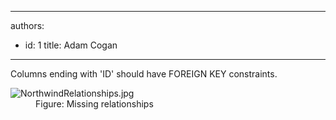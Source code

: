 

---
authors:
  - id: 1
    title: Adam Cogan
---




<span class='intro'> Columns ending with 'ID' should&#160;have FOREIGN KEY constraints​.<br> </span>

<dl class="image"><dt>
​<img src="/PublishingImages/NorthwindRelationships.jpg" alt="NorthwindRelationships.jpg" /></dt><dd>Figure&#58; Missing relationships​<br></dd></dl>


